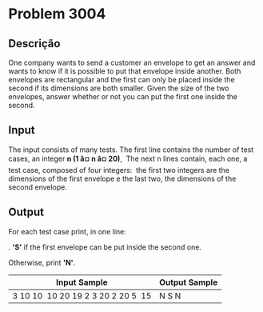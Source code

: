 # Problem 3004

Descrição
----------

One company wants to send a customer an envelope to get an answer and wants to know if it is possible to put that envelope inside another. Both envelopes are rectangular and the first can only be placed inside the second if its dimensions are both smaller. Given the size of the two envelopes, answer whether or not you can put the first one inside the second.

Input
-----

The input consists of many tests. The first line contains the number of test cases, an integer **n (1 â¤ n â¤ 20)**,  The next n lines contain, each one, a test case, composed of four integers:  the first two integers are the dimensions of the first envelope e the last two, the dimensions of the second envelope.

Output
------

For each test case print, in one line:

. **'S'** if the first envelope can be put inside the second one.

Otherwise, print **'N'**.


| Input Sample | Output Sample |
| --- | --- |
| 3  10 10  10 20  19 2 3 20  2 20 5  15 | N  S  N |

